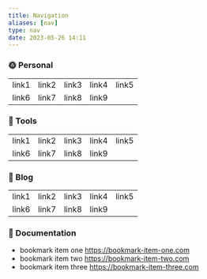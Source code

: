```yaml
---
title: Navigation
aliases: [nav]
type: nav
date: 2023-05-26 14:11
---
```


### 🌞 Personal

|       |       |       |       |       |
|-------|-------|-------|-------|-------|
| link1 | link2 | link3 | link4 | link5 |
| link6 | link7 | link8 | link9 |       |


### 🔨 Tools

|       |       |       |       |       |
|-------|-------|-------|-------|-------|
| link1 | link2 | link3 | link4 | link5 |
| link6 | link7 | link8 | link9 |       |

### 🍺 Blog

|       |       |       |       |       |
|-------|-------|-------|-------|-------|
| link1 | link2 | link3 | link4 | link5 |
| link6 | link7 | link8 | link9 |       |

### 📑 Documentation

- bookmark item one https://bookmark-item-one.com
- bookmark item two https://bookmark-item-two.com
- bookmark item three https://bookmark-item-three.com